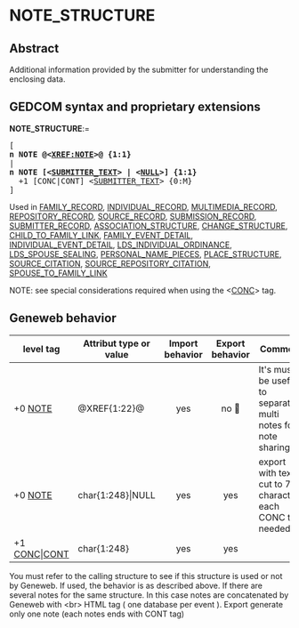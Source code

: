 ﻿<!-- licence GPL V2, cf https://github.com/TitiFix/geneweb -->
# NOTE_STRUCTURE
## Abstract
Additional information provided by the submitter for understanding the enclosing data.


## GEDCOM syntax and proprietary extensions

**NOTE_STRUCTURE**:=
<pre>
[
<b>n NOTE @&lt;<a href=Ged.XREF_NOTE.md>XREF:NOTE</a>&gt;@ {1:1}</b>
|
<b>n NOTE [&lt;<a href=Ged.SUBMITTER_TEXT.md>SUBMITTER_TEXT</a>&gt; | &lt;<a href=Ged.NULL.md>NULL</a>&gt;] {1:1}</b>
  +1 [CONC|CONT] &lt;<a href=Ged.SUBMITTER_TEXT.md>SUBMITTER_TEXT</a>&gt; {0:M}
]
</pre>
Used in <a href=Ged.FAMILY_RECORD.md>FAMILY_RECORD</a>, <a href=Ged.INDIVIDUAL_RECORD.md>INDIVIDUAL_RECORD</a>, <a href=Ged.MULTIMEDIA_RECORD.md>MULTIMEDIA_RECORD</a>, <a href=Ged.REPOSITORY_RECORD.md>REPOSITORY_RECORD</a>, <a href=Ged.SOURCE_RECORD.md>SOURCE_RECORD</a>, <a href=Ged.SUBMISSION_RECORD.md>SUBMISSION_RECORD</a>, <a href=Ged.SUBMITTER_RECORD.md>SUBMITTER_RECORD</a>, <a href=Ged.ASSOCIATION_STRUCTURE.md>ASSOCIATION_STRUCTURE</a>, <a href=Ged.CHANGE_STRUCTURE.md>CHANGE_STRUCTURE</a>, <a href=Ged.CHILD_TO_FAMILY_LINK.md>CHILD_TO_FAMILY_LINK</a>, <a href=Ged.FAMILY_EVENT_DETAIL.md>FAMILY_EVENT_DETAIL</a>, <a href=Ged.INDIVIDUAL_EVENT_DETAIL.md>INDIVIDUAL_EVENT_DETAIL</a>, <a href=Ged.LDS_INDIVIDUAL_ORDINANCE.md>LDS_INDIVIDUAL_ORDINANCE</a>, <a href=Ged.LDS_SPOUSE_SEALING.md>LDS_SPOUSE_SEALING</a>, <a href=Ged.PERSONAL_NAME_PIECES.md>PERSONAL_NAME_PIECES</a>, <a href=Ged.PLACE_STRUCTURE.md>PLACE_STRUCTURE</a>, <a href=Ged.SOURCE_CITATION.md>SOURCE_CITATION</a>, <a href=Ged.SOURCE_REPOSITORY_CITATION.md>SOURCE_REPOSITORY_CITATION</a>, <a href=Ged.SPOUSE_TO_FAMILY_LINK.md>SPOUSE_TO_FAMILY_LINK</a><br />


NOTE: see special considerations required when using the &lt;<a href=Ged.GLOSSARY.md#conc>CONC</a>&gt; tag.

## Geneweb behavior



level tag  | Attribut type or value | Import behavior | Export behavior  | Comment 
---------- | ------------- | :---------------: | :-----------------:| -----------
+0 <a href=Ged.GLOSSARY.md#note>NOTE</a> | @XREF{1:22}@ | yes | no &#x1F4CD; | It's must be useful to separate multi notes for note sharing
+0 <a href=Ged.GLOSSARY.md#note>NOTE</a> | char{1:248}\|NULL | yes | yes | export with text cut to 78 characters each CONC tag needed.
+1 <a href=Ged.GLOSSARY.md#conc>CONC</a>\|<a href=Ged.GLOSSARY.md#cont>CONT</a> | char{1:248} | yes | yes | 

You must refer to the calling structure to see if this structure is used or not by Geneweb. If used, the behavior is as described above. If there are several notes for the same structure. In this case notes are concatenated by Geneweb with &lt;br&gt; HTML tag ( one database per event ). Export generate only one note (each notes ends with CONT tag)


